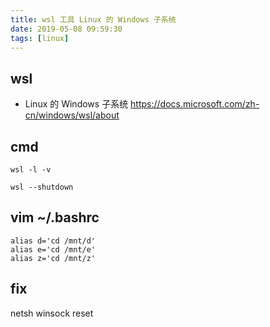 ```yaml
---
title: wsl 工具 Linux 的 Windows 子系统
date: 2019-05-08 09:59:30
tags: [linux]
---
```


## wsl

- Linux 的 Windows 子系统 https://docs.microsoft.com/zh-cn/windows/wsl/about

## cmd
```shell
wsl -l -v

wsl --shutdown
```

## vim ~/.bashrc
```shell
alias d='cd /mnt/d'
alias e='cd /mnt/e'
alias z='cd /mnt/z'
```

## fix
netsh winsock reset
